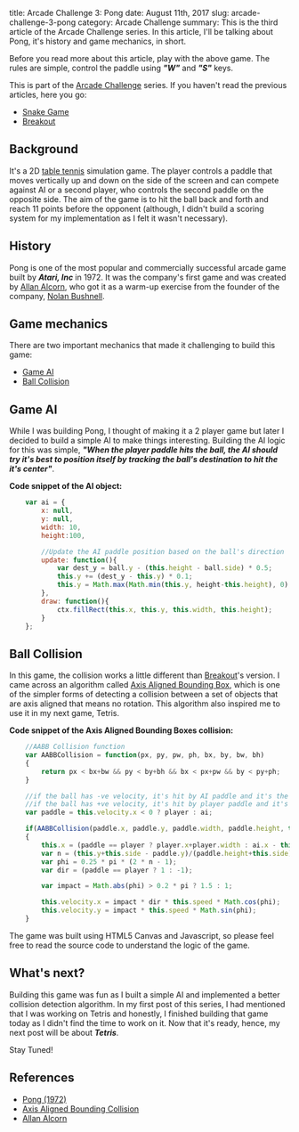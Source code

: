 title: Arcade Challenge 3: Pong
date: August 11th, 2017
slug: arcade-challenge-3-pong
category: Arcade Challenge
summary: This is the third article of the Arcade Challenge series. In this article, I'll be talking about Pong, it's history and game mechanics, in short.

<script defer type="text/javascript" src="/static/projects/pong/js/pong.js"></script>

<figure>
    <canvas style="border-radius: 0px;" id="pong_canvas" width="500" height="500"></canvas>
</figure>

Before you read more about this article, play with the above game. The rules are simple, control the paddle using ***"W"*** and ***"S"*** keys.

This is part of the [Arcade Challenge](/posts/i-challenged-myself-to-build-4-arcade-games/) series. If you haven't read the previous articles, here you go:

+ [Snake Game](/posts/arcade-challenge-1-snake-game/)
+ [Breakout](/posts/arcade-challenge-2-breakout/)

## Background
It's a 2D [table tennis](https://en.wikipedia.org/wiki/Table_tennis) simulation game. The player controls a paddle that moves vertically up and down on the side of the screen and can compete against AI or a second player, who controls the second paddle on the opposite side. The aim of the game is to hit the ball back and forth and reach 11 points before the opponent (although, I didn't build a scoring system for my implementation as I felt it wasn't necessary).

## History
Pong is one of the most popular and commercially successful arcade game built by ***Atari, Inc*** in 1972. It was the company's first game and was created by [Allan Alcorn](https://en.wikipedia.org/wiki/Allan_Alcorn), who got it as a warm-up exercise from the founder of the company, [Nolan Bushnell](https://en.wikipedia.org/wiki/Nolan_Bushnell).

## Game mechanics
There are two important mechanics that made it challenging to build this game:

+ [Game AI](#gameai)
+ [Ball Collision](#ballcollision)

## <a id="gameai"></a> Game AI
While I was building Pong, I thought of making it a 2 player game but later I decided to build a simple AI to make things interesting. Building the AI logic for this was simple, ***"When the player paddle hits the ball, the AI should try it's best to position itself by tracking the ball's destination to hit the it's center"***.

**Code snippet of the AI object:**
```js
    var ai = {
        x: null,
        y: null,
        width: 10,
        height:100,

        //Update the AI paddle position based on the ball's direction
        update: function(){
            var dest_y = ball.y - (this.height - ball.side) * 0.5;
            this.y += (dest_y - this.y) * 0.1;
            this.y = Math.max(Math.min(this.y, height-this.height), 0);
        },
        draw: function(){
            ctx.fillRect(this.x, this.y, this.width, this.height);
        }
    };  
```

## Ball Collision
In this game, the collision works a little different than [Breakout](#)'s version. I came across an algorithm called [Axis Aligned Bounding Box](https://en.wikipedia.org/wiki/Minimum_bounding_box#Axis-aligned_minimum_bounding_box), which is one of the simpler forms of detecting a collision between a set of objects that are axis aligned that means no rotation. This algorithm also inspired me to use it in my next game, Tetris. 

**Code snippet of the Axis Aligned Bounding Boxes collision:**

```js
    //AABB Collision function
    var AABBCollision = function(px, py, pw, ph, bx, by, bw, bh)
    {
        return px < bx+bw && py < by+bh && bx < px+pw && by < py+ph;
    }

    //if the ball has -ve velocity, it's hit by AI paddle and it's the player's turn
    //if the ball has +ve velocity, it's hit by player paddle and it's the AI's turn
    var paddle = this.velocity.x < 0 ? player : ai;

    if(AABBCollision(paddle.x, paddle.y, paddle.width, paddle.height, this.x, this.y, this.side, this.side))
    {
        this.x = (paddle == player ? player.x+player.width : ai.x - this.side);
        var n = (this.y+this.side - paddle.y)/(paddle.height+this.side);
        var phi = 0.25 * pi * (2 * n - 1);
        var dir = (paddle == player ? 1 : -1);

        var impact = Math.abs(phi) > 0.2 * pi ? 1.5 : 1;

        this.velocity.x = impact * dir * this.speed * Math.cos(phi);
        this.velocity.y = impact * this.speed * Math.sin(phi);
    }
```

The game was built using HTML5 Canvas and Javascript, so please feel free to read the source code to understand the logic of the game.

## What's next?
Building this game was fun as I built a simple AI and implemented a better collision detection algorithm. In my first post of this series, I had mentioned that I was working on Tetris and honestly, I finished building that game today as I didn't find the time to work on it. Now that it's ready, hence, my next post will be about ***Tetris***. 

Stay Tuned! 

## References
+ [Pong (1972)](https://en.wikipedia.org/wiki/Pong)
+ [Axis Aligned Bounding Collision](https://en.wikipedia.org/wiki/Minimum_bounding_box#Axis-aligned_minimum_bounding_box)
+ [Allan Alcorn](https://en.wikipedia.org/wiki/Allan_Alcorn)